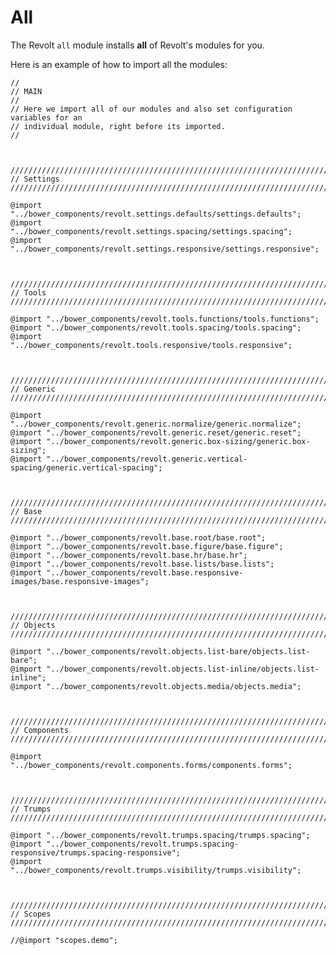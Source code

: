 # All

The Revolt `all` module installs **all** of Revolt's modules for you.

Here is an example of how to import all the modules:

    //
    // MAIN
    //
    // Here we import all of our modules and also set configuration variables for an
    // individual module, right before its imported.
    //
    
    
    
    ////////////////////////////////////////////////////////////////////////////////
    // Settings
    ////////////////////////////////////////////////////////////////////////////////
    
    @import "../bower_components/revolt.settings.defaults/settings.defaults";
    @import "../bower_components/revolt.settings.spacing/settings.spacing";
    @import "../bower_components/revolt.settings.responsive/settings.responsive";
    
    
    
    ////////////////////////////////////////////////////////////////////////////////
    // Tools
    ////////////////////////////////////////////////////////////////////////////////
    
    @import "../bower_components/revolt.tools.functions/tools.functions";
    @import "../bower_components/revolt.tools.spacing/tools.spacing";
    @import "../bower_components/revolt.tools.responsive/tools.responsive";
    
    
    
    ////////////////////////////////////////////////////////////////////////////////
    // Generic
    ////////////////////////////////////////////////////////////////////////////////
    
    @import "../bower_components/revolt.generic.normalize/generic.normalize";
    @import "../bower_components/revolt.generic.reset/generic.reset";
    @import "../bower_components/revolt.generic.box-sizing/generic.box-sizing";
    @import "../bower_components/revolt.generic.vertical-spacing/generic.vertical-spacing";
    
    
    
    ////////////////////////////////////////////////////////////////////////////////
    // Base
    ////////////////////////////////////////////////////////////////////////////////
    
    @import "../bower_components/revolt.base.root/base.root";
    @import "../bower_components/revolt.base.figure/base.figure";
    @import "../bower_components/revolt.base.hr/base.hr";
    @import "../bower_components/revolt.base.lists/base.lists";
    @import "../bower_components/revolt.base.responsive-images/base.responsive-images";
    
    
    
    ////////////////////////////////////////////////////////////////////////////////
    // Objects
    ////////////////////////////////////////////////////////////////////////////////
    
    @import "../bower_components/revolt.objects.list-bare/objects.list-bare";
    @import "../bower_components/revolt.objects.list-inline/objects.list-inline";
    @import "../bower_components/revolt.objects.media/objects.media";
    
    
    
    ////////////////////////////////////////////////////////////////////////////////
    // Components
    ////////////////////////////////////////////////////////////////////////////////
    
    @import "../bower_components/revolt.components.forms/components.forms";
    
    
    
    ////////////////////////////////////////////////////////////////////////////////
    // Trumps
    ////////////////////////////////////////////////////////////////////////////////
    
    @import "../bower_components/revolt.trumps.spacing/trumps.spacing";
    @import "../bower_components/revolt.trumps.spacing-responsive/trumps.spacing-responsive";
    @import "../bower_components/revolt.trumps.visibility/trumps.visibility";
    
    
    
    ////////////////////////////////////////////////////////////////////////////////
    // Scopes
    ////////////////////////////////////////////////////////////////////////////////
    
    //@import "scopes.demo";